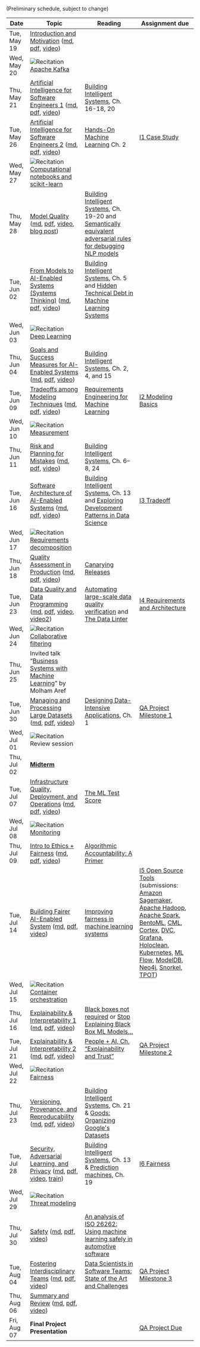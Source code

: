 (Preliminary schedule, subject to change)

| Date  | Topic | Reading | Assignment due |
| -     | -     | -       | -              |
| Tue, May 19| [Introduction and Motivation](https://ckaestne.github.io/seai/S2020/slides/01_introduction/intro.html) ([md](https://github.com/ckaestne/seai/blob/S2020/lectures/01_introduction/intro.md), [pdf](https://ckaestne.github.io/seai/S2020/slides/01_introduction/intro.pdf), [video](https://youtu.be/Wst5A6ZB7Bg)) |  |  |
| Wed, May 20| ![Recitation](https://img.shields.io/badge/-rec-Yellow.svg) [Apache Kafka](https://github.com/ckaestne/seai/blob/S2020/recitations/01_kafka.pdf) |  |  |
| Thu, May 21| [Artificial Intelligence for Software Engineers 1](https://ckaestne.github.io/seai/S2020/slides/02_aibasics1/introml.html) ([md](https://github.com/ckaestne/seai/blob/S2020/lectures/02_aibasics1/introml.md), [pdf](https://ckaestne.github.io/seai/S2020/slides/02_aibasics1/introml.pdf), [video](https://youtu.be/Ccku34DU7k4)) | [Building Intelligent Systems](https://cmu.primo.exlibrisgroup.com/permalink/01CMU_INST/6lpsnm/alma991019649190004436), Ch. 16-18, 20 |  |
| Tue, May 26| [Artificial Intelligence for Software Engineers 2](https://ckaestne.github.io/seai/S2020/slides/03_aibasics2/aioverview.html) ([md](https://github.com/ckaestne/seai/blob/S2020/lectures/03_aibasics2/aioverview.md), [pdf](https://ckaestne.github.io/seai/S2020/slides/03_aibasics2/aioverview.pdf), [video](https://youtu.be/yO5Rm8HAQd0)) | [Hands-On Machine Learning](https://cmu.primo.exlibrisgroup.com/permalink/01CMU_INST/6lpsnm/alma991019665684604436) Ch. 2 | [I1 Case Study](https://github.com/ckaestne/seai/blob/S2020/assignments/I1_case_study.md) |
| Wed, May 27| ![Recitation](https://img.shields.io/badge/-rec-Yellow.svg) [Computational notebooks and scikit-learn](https://github.com/ckaestne/seai/blob/S2020/recitations/02_Scikit_learn.ipynb) |  |  |
| Thu, May 28| [Model Quality](https://ckaestne.github.io/seai/S2020/slides/04_modelquality/modelquality.html) ([md](https://github.com/ckaestne/seai/blob/S2020/lectures/04_modelquality/modelquality.md), [pdf](https://ckaestne.github.io/seai/S2020/slides/04_modelquality/modelquality.pdf), [video](https://youtu.be/DDMNH0VMIIo), [blog post](https://medium.com/@ckaestne/a-software-testing-view-on-machine-learning-model-quality-d508cb9e20a6)) | [Building Intelligent Systems](https://cmu.primo.exlibrisgroup.com/permalink/01CMU_INST/6lpsnm/alma991019649190004436), Ch. 19-20 and [Semantically equivalent adversarial rules for debugging NLP models](https://www.aclweb.org/anthology/P18-1079.pdf) |  |
| Tue, Jun 02| [From Models to AI-Enabled Systems (Systems Thinking)](https://ckaestne.github.io/seai/S2020/slides/05_system/systems.html) ([md](https://github.com/ckaestne/seai/blob/S2020/lectures/05_system/systems.md), [pdf](https://ckaestne.github.io/seai/S2020/slides/05_system/systems.pdf), [video](https://youtu.be/svKnXt1BnzM)) | [Building Intelligent Systems](https://cmu.primo.exlibrisgroup.com/permalink/01CMU_INST/6lpsnm/alma991019649190004436), Ch. 5 and [Hidden Technical Debt in Machine Learning Systems](http://papers.nips.cc/paper/5656-hidden-technical-debt-in-machine-learning-systems.pdf) |  |
| Wed, Jun 03| ![Recitation](https://img.shields.io/badge/-rec-Yellow.svg) [Deep Learning](https://github.com/ckaestne/seai/blob/S2020/recitations/03_Deep_Learning.ipynb) |  |  |
| Thu, Jun 04| [Goals and Success Measures for AI-Enabled Systems](https://ckaestne.github.io/seai/S2020/slides/06_goals/goals.html) ([md](https://github.com/ckaestne/seai/blob/S2020/lectures/06_goals/goals.md), [pdf](https://ckaestne.github.io/seai/S2020/slides/06_goals/goals.pdf), [video](https://youtu.be/LJVzI2u-QJc)) | [Building Intelligent Systems](https://cmu.primo.exlibrisgroup.com/permalink/01CMU_INST/6lpsnm/alma991019649190004436), Ch. 2, 4, and 15 |  |
| Tue, Jun 09| [Tradeoffs among Modeling Techniques](https://ckaestne.github.io/seai/S2020/slides/07_tradeoffs/tradeoffs.html) ([md](https://github.com/ckaestne/seai/blob/S2020/lectures/07_tradeoffs/tradeoffs.md), [pdf](https://ckaestne.github.io/seai/S2020/slides/07_tradeoffs/tradeoffs.pdf), [video](https://youtu.be/Ti0pjzXaFBs)) | [Requirements Engineering for Machine Learning](https://arxiv.org/pdf/1908.04674.pdf) | [I2 Modeling Basics](https://github.com/ckaestne/seai/blob/S2020/assignments/I2_modeling_basics.md) |
| Wed, Jun 10| ![Recitation](https://img.shields.io/badge/-rec-Yellow.svg) [Measurement](https://github.com/ckaestne/seai/blob/S2020/recitations/04_measurement.pdf) |  |  |
| Thu, Jun 11| [Risk and Planning for Mistakes](https://ckaestne.github.io/seai/S2020/slides/08_mistakes/mistakes.html) ([md](https://github.com/ckaestne/seai/blob/S2020/lectures/08_mistakes/mistakes.md), [pdf](https://ckaestne.github.io/seai/S2020/slides/08_mistakes/mistakes.pdf), [video](https://www.youtube.com/watch?v=AYh5bJ2SR48)) | [Building Intelligent Systems](https://cmu.primo.exlibrisgroup.com/permalink/01CMU_INST/6lpsnm/alma991019649190004436), Ch. 6–8, 24 |  |
| Tue, Jun 16| [Software Architecture of AI-Enabled Systems](https://ckaestne.github.io/seai/S2020/slides/09_architecture/architecture.html) ([md](https://github.com/ckaestne/seai/blob/S2020/lectures/09_architecture/architecture.md), [pdf](https://ckaestne.github.io/seai/S2020/slides/09_architecture/architecture.pdf), [video](https://www.youtube.com/watch?v=KIC-sFz5OT8)) | [Building Intelligent Systems](https://cmu.primo.exlibrisgroup.com/permalink/01CMU_INST/6lpsnm/alma991019649190004436), Ch. 13 and [Exploring Development Patterns in Data Science](https://www.theorylane.com/2017/10/20/some-development-patterns-in-data-science/) | [I3 Tradeoff](https://github.com/ckaestne/seai/blob/S2020/assignments/I3_tradeoffs.md) |
| Wed, Jun 17| ![Recitation](https://img.shields.io/badge/-rec-Yellow.svg) [Requirements decomposition](https://github.com/ckaestne/seai/blob/S2020/recitations/05_requirements.pdf) |  |  |
| Thu, Jun 18| [Quality Assessment in Production](https://ckaestne.github.io/seai/S2020/slides/10_qainproduction/qainproduction.html) ([md](https://github.com/ckaestne/seai/blob/S2020/lectures/10_qainproduction/qainproduction.md), [pdf](https://ckaestne.github.io/seai/S2020/slides/10_qainproduction/qainproduction.pdf), [video](https://youtu.be/RaaNSXKFDGk)) | [Canarying Releases](https://landing.google.com/sre/workbook/chapters/canarying-releases/) |  |
| Tue, Jun 23| [Data Quality and Data Programming](https://ckaestne.github.io/seai/S2020/slides/11_dataquality/dataquality.html) ([md](https://github.com/ckaestne/seai/blob/S2020/lectures/11_dataquality/dataquality.md), [pdf](https://ckaestne.github.io/seai/S2020/slides/11_dataquality/dataquality.pdf), [video](https://www.youtube.com/watch?v=60lBFv9tyWk), [video2](https://www.youtube.com/watch?v=6e6aI4yjAxc)) | [Automating large-scale data quality verification](http://www.vldb.org/pvldb/vol11/p1781-schelter.pdf) and [The Data Linter](http://learningsys.org/nips17/assets/papers/paper_19.pdf) | [I4 Requirements and Architecture](https://github.com/ckaestne/seai/blob/S2020/assignments/I4_requirements_architecture.md) |
| Wed, Jun 24| ![Recitation](https://img.shields.io/badge/-rec-Yellow.svg) [Collaborative filtering](https://github.com/ckaestne/seai/blob/S2020/recitations/06_Collaborative_Filtering.ipynb) |  |  |
| Thu, Jun 25| Invited talk “[Business Systems with Machine Learning](https://www.youtube.com/watch?v=_bvrzYOA8dY)” by Molham Aref |  |  |
| Tue, Jun 30| [Managing and Processing Large Datasets](https://ckaestne.github.io/seai/S2020/slides/12_dataatscale/dataatscale.html) ([md](https://github.com/ckaestne/seai/blob/S2020/lectures/12_dataatscale/dataatscale.md), [pdf](https://ckaestne.github.io/seai/S2020/slides/12_dataatscale/dataatscale.pdf), [video](https://youtu.be/iPmQ5ezQNPY)) | [Designing Data-Intensive Applications](https://cmu.primo.exlibrisgroup.com/permalink/01CMU_INST/6lpsnm/alma991019578119704436), Ch. 1 | [QA Project Milestone 1](https://github.com/ckaestne/seai/blob/S2020/assignments/project.md) |
| Wed, Jul 01| ![Recitation](https://img.shields.io/badge/-rec-Yellow.svg) Review session |  |  |
| Thu, Jul 02| [**Midterm**](https://github.com/ckaestne/seai/blob/S2020/exams/midterm.pdf) |  |  |
| Tue, Jul 07| [Infrastructure Quality, Deployment, and Operations](https://ckaestne.github.io/seai/S2020/slides/13_infrastructurequality/infrastructurequality.html) ([md](https://github.com/ckaestne/seai/blob/S2020/lectures/13_infrastructurequality/infrastructurequality.md), [pdf](https://ckaestne.github.io/seai/S2020/slides/13_infrastructurequality/infrastructurequality.pdf), [video](https://www.youtube.com/watch?v=iBaJgWjpK24)) | [The ML Test Score](https://research.google.com/pubs/archive/46555.pdf) |  |
| Wed, Jul 08| ![Recitation](https://img.shields.io/badge/-rec-Yellow.svg) [Monitoring](https://github.com/ckaestne/seai/tree/S2020/recitations/07_Monitoring) |  |  |
| Thu, Jul 09| [Intro to Ethics + Fairness](https://ckaestne.github.io/seai/S2020/slides/14_fairness1/fairness1.html) ([md](https://github.com/ckaestne/seai/blob/S2020/lectures/14_fairness1/fairness1.md), [pdf](https://ckaestne.github.io/seai/S2020/slides/14_fairness1/fairness1.pdf), [video](https://www.youtube.com/watch?v=0wCJKw3-siY)) | [Algorithmic Accountability: A Primer](https://datasociety.net/wp-content/uploads/2018/04/Data_Society_Algorithmic_Accountability_Primer_FINAL-4.pdf) |  |
| Tue, Jul 14| [Building Fairer AI-Enabled System](https://ckaestne.github.io/seai/S2020/slides/15_fairness2/fairness2.html) ([md](https://github.com/ckaestne/seai/blob/S2020/lectures/15_fairness2/fairness2.md), [pdf](https://ckaestne.github.io/seai/S2020/slides/15_fairness2/fairness2.pdf), [video](https://www.youtube.com/watch?v=iFgJiEz3jz0)) | [Improving fairness in machine learning systems](http://users.umiacs.umd.edu/~hal/docs/daume19fairness.pdf) | [I5 Open Source Tools](https://github.com/ckaestne/seai/blob/S2020/assignments/I5_se4ai_tools.md) (submissions: [Amazon Sagemaker](https://medium.com/@jackyzou1997/a-gentle-introduction-to-aws-sagemaker-ml-ai-on-the-cloud-de8dd0191818), [Apache Hadoop](https://medium.com/@sanshang/first-try-on-apache-hadoop-fe24aee66665), [Apache Spark](https://medium.com/@abellamk/apache-spark-with-pyspark-a-step-by-step-approach-2448a1216cd9), [BentoML](https://medium.com/@maahin_beri/using-bentoml-to-serve-scikit-models-10f54c29dfc9), [CML](https://medium.com/@karthik.vaithyanathan/using-continuous-machine-learning-to-run-your-ml-pipeline-eeeeacad69a3), [Cortex](https://medium.com/@nsgupta.vivek/model-deployment-automation-with-cortex-45c48aaed063), [DVC](https://medium.com/@nwest_7200/a-brief-introduction-to-data-version-control-dvc-82ec5ee76c2b), [Grafana](https://zexuannotes.com/using-grafana-prometheus-and-postgresql/), [Holoclean](https://medium.com/@jacob.tanenbaum/a-first-look-at-holoclean-205ca7c71369), [Kubernetes](https://medium.com/@mazzottacraig/deploying-a-flask-application-with-kubernetes-8a491c220b59), [ML Flow](https://medium.com/@kevin.n.lu123/mlflow-managing-your-ml-pipeline-from-training-to-deployment-7e0d87df9d), [ModelDB](https://medium.com/@songrcs/versioning-your-dataset-and-models-using-modeldb-10b0ee3873ed), [Neo4j](https://medium.com/@mohonisc/recommendation-system-with-neo4j-graph-database-f111ff377d07?sk=83eb1f72f810fea61fbb03df94e1459e), [Snorkel](https://medium.com/@FanglinChen/snorkel-for-recommendation-system-3f7c10cbdb82), [TPOT](https://medium.com/@daniel.biales/automl-taking-tpot-to-the-movies-cf7e6f67f876?sk=6737cdd9d4cf2ff3c7322ee25f80fe70)) |
| Wed, Jul 15| ![Recitation](https://img.shields.io/badge/-rec-Yellow.svg) [Container orchestration](https://github.com/ckaestne/seai/tree/S2020/recitations/08_Kubernetes) |  |  |
| Thu, Jul 16| [Explainability & Interpretability 1](https://ckaestne.github.io/seai/S2020/slides/16_explainability/explainability.html) ([md](https://github.com/ckaestne/seai/blob/S2020/lectures/16_explainability/explainability.md), [pdf](https://ckaestne.github.io/seai/S2020/slides/16_explainability/explainability.pdf), [video](https://youtu.be/JJTCnlMXJ0M)) | [Black boxes not required](https://dataskeptic.com/blog/episodes/2020/black-boxes-are-not-required) or [Stop Explaining Black Box ML Models…](https://arxiv.org/abs/1811.10154) |  |
| Tue, Jul 21| [Explainability & Interpretability 2](https://ckaestne.github.io/seai/S2020/slides/16_explainability/explainability.html) ([md](https://github.com/ckaestne/seai/blob/S2020/lectures/16_explainability/explainability.md), [pdf](https://ckaestne.github.io/seai/S2020/slides/16_explainability/explainability.pdf), [video](https://www.youtube.com/watch?v=3xm5rMM_rCY)) | [People + AI, Ch. “Explainability and Trust”](https://pair.withgoogle.com/chapter/explainability-trust/) | [QA Project Milestone 2](https://github.com/ckaestne/seai/blob/S2020/assignments/project.md) |
| Wed, Jul 22| ![Recitation](https://img.shields.io/badge/-rec-Yellow.svg) [Fairness](https://github.com/ckaestne/seai/blob/S2020/recitations/09_fairness.pdf) |  |  |
| Thu, Jul 23| [Versioning, Provenance, and Reproducability](https://ckaestne.github.io/seai/S2020/slides/18_provenance/provenance.html) ([md](https://github.com/ckaestne/seai/blob/S2020/lectures/18_provenance/provenance.md), [pdf](https://ckaestne.github.io/seai/S2020/slides/18_provenance/provenance.pdf), [video](https://www.youtube.com/watch?v=eGlIW28eRfA)) | [Building Intelligent Systems](https://www.buildingintelligentsystems.com/), Ch. 21 & [Goods: Organizing Google's Datasets](http://research.google.com/pubs/archive/45390.pdf) |  |
| Tue, Jul 28| [Security, Adversarial Learning, and Privacy](https://ckaestne.github.io/seai/S2020/slides/19_security/security.html) ([md](https://github.com/ckaestne/seai/blob/S2020/lectures/19_security/security.md), [pdf](https://ckaestne.github.io/seai/S2020/slides/19_security/security.pdf), [video](https://www.youtube.com/watch?v=5ZdrNYvTmq8), [train](https://store.robotime.com/product/rokr/locomotive-lk701/)) | [Building Intelligent Systems](https://cmu.primo.exlibrisgroup.com/permalink/01CMU_INST/6lpsnm/alma991019649190004436), Ch. 13 & [Prediction machines](https://cmu.primo.exlibrisgroup.com/permalink/01CMU_INST/6lpsnm/alma991019698987304436), Ch. 19 | [I6 Fairness](https://github.com/ckaestne/seai/blob/S2020/assignments/I6_fairness.md) |
| Wed, Jul 29| ![Recitation](https://img.shields.io/badge/-rec-Yellow.svg) [Threat modeling](https://github.com/ckaestne/seai/blob/S2020/recitations/10_Threat_Modeling.pdf) |  |  |
| Thu, Jul 30| [Safety](https://ckaestne.github.io/seai/S2020/slides/20_safety/safety.html) ([md](https://github.com/ckaestne/seai/blob/S2020/lectures/20_safety/safety.md), [pdf](https://ckaestne.github.io/seai/S2020/slides/20_safety/safety.pdf), [video](https://www.youtube.com/watch?v=xRlFDXV3-8E)) | [An analysis of ISO 26262: Using machine learning safely in automotive software](https://arxiv.org/pdf/1709.02435) |  |
| Tue, Aug 04| [Fostering Interdisciplinary Teams](https://ckaestne.github.io/seai/S2020/slides/21_teams/teams.html) ([md](https://github.com/ckaestne/seai/blob/S2020/lectures/21_teams/teams.md), [pdf](https://ckaestne.github.io/seai/S2020/slides/21_teams/teams.pdf), [video](https://www.youtube.com/watch?v=bQGjlKWErfg)) | [Data Scientists in Software Teams: State of the Art and Challenges](https://andrewbegel.com/papers/data-scientists.pdf) | [QA Project Milestone 3](https://github.com/ckaestne/seai/blob/S2020/assignments/project.md) |
| Thu, Aug 06| [Summary and Review](https://ckaestne.github.io/seai/S2020/slides/22_summary/all.html) ([md](https://github.com/ckaestne/seai/blob/S2020/lectures/22_summary/all.md), [pdf](https://ckaestne.github.io/seai/S2020/slides/22_summary/all.pdf), [video](https://www.youtube.com/watch?v=kQJSwtFo7KA)) |  |  |
| Fri, Aug 07| **Final Project Presentation** |  | [QA Project Due](https://github.com/ckaestne/seai/blob/S2020/assignments/project.md) |
